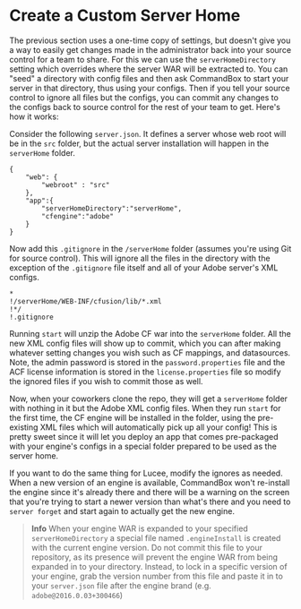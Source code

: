 # Create a Custom Server Home
The previous section uses a one-time copy of settings, but doesn't give you a way to easily get changes made in the administrator back into your source control for a team to share.  For this we can use the `serverHomeDirectory` setting which overrides where the server WAR will be extracted to.  You can "seed" a directory with config files and then ask CommandBox to start your server in that directory, thus using your configs.  Then if you tell your source control to ignore all files but the configs, you can commit any changes to the configs back to source control for the rest of your team to get.  Here's how it works:

Consider the following `server.json`.  It defines a server whose web root will be in the `src` folder, but the actual server installation will happen in the `serverHome` folder.
```
{
    "web": {
        "webroot" : "src"
    },
    "app":{
        "serverHomeDirectory":"serverHome",
        "cfengine":"adobe"
    }
}
```

Now add this `.gitignore` in the `/serverHome` folder (assumes you're using Git for source control).  This will ignore all the files in the directory with the exception of the `.gitignore` file itself and all of your Adobe server's XML configs.

```
*
!/serverHome/WEB-INF/cfusion/lib/*.xml
!*/
!.gitignore
```

Running `start` will unzip the Adobe CF war into the `serverHome` folder.  All the new XML config files will show up to commit, which you can after making whatever setting changes you wish such as CF mappings, and datasources.  Note, the admin password is stored in the `password.properties` file and the ACF license information is stored in the `license.properties` file so modify the ignored files if you wish to commit those as well.

Now, when your coworkers clone the repo, they will get a `serverHome` folder with nothing in it but the Adobe XML config files.  When they run `start` for the first time, the CF engine will be installed in the folder, using the pre-existing XML files which will automatically pick up all your config!  This is pretty sweet since it will let you deploy an app that comes pre-packaged with your engine's configs in a special folder prepared to be used as the server home.  

If you want to do the same thing for Lucee, modify the ignores as needed.  When a new version of an engine is available, CommandBox won't re-install the engine since it's already there and there will be a warning on the screen that you're trying to start a newer version than what's there and you need to `server forget` and start again to actually get the new engine.

> **Info** When your engine WAR is expanded to your specified `serverHomeDirectory` a special file named `.engineInstall` is created with the current engine version.  Do not commit this file to your repository, as its presence will prevent the engine WAR from being expanded in to your directory.  Instead, to lock in a specific version of your engine, grab the version number from this file and paste it in to your `server.json` file after the engine brand (e.g. `adobe@2016.0.03+300466`)

